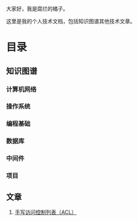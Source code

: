 大家好，我是腐烂的橘子。

这里是我的个人技术文档，包括知识图谱其他技术文章。

# 目录

## 知识图谱

### 计算机网络
### 操作系统
### 编程基础
### 数据库
### 中间件
### 项目

## 文章

1. [手写访问控制列表（ACL）](./文章/ACLs.md)

